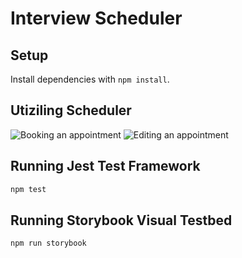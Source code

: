 # Interview Scheduler

## Setup

Install dependencies with `npm install`.

## Utiziling Scheduler

![Booking an appointment](https://github.com/anthonyzhu132/scheduler/blob/master/docs/book-appointment.gif)
![Editing an appointment](https://github.com/anthonyzhu132/scheduler/blob/master/docs/edit-appointment.gif)
## Running Jest Test Framework

```sh
npm test
```

## Running Storybook Visual Testbed

```sh
npm run storybook
```
